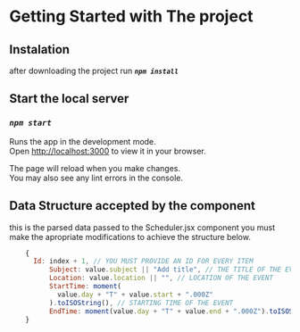 # Getting Started with The project

## Instalation

after downloading the project run **_`npm install`_**

## Start the local server

### **_`npm start`_**

Runs the app in the development mode.\
Open [http://localhost:3000](http://localhost:3000) to view it in your browser.

The page will reload when you make changes.\
You may also see any lint errors in the console.

## Data Structure accepted by the component

this is the parsed data passed to the Scheduler.jsx component you must make the apropriate modifications to achieve the structure below.

```javascript
    {
      Id: index + 1, // YOU MUST PROVIDE AN ID FOR EVERY ITEM
          Subject: value.subject || "Add title", // THE TITLE OF THE EVENT
          Location: value.location || "", // LOCATION OF THE EVENT
          StartTime: moment(
            value.day + "T" + value.start + ".000Z"
          ).toISOString(), // STARTING TIME OF THE EVENT
          EndTime: moment(value.day + "T" + value.end + ".000Z").toISOString(), // ENDING TIME OF THE EVENT
    }
```
